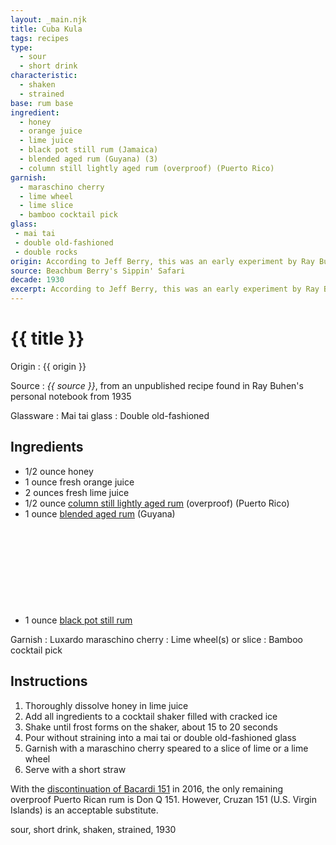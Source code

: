 ```yaml
---
layout: _main.njk
title: Cuba Kula
tags: recipes
type:
  - sour
  - short drink
characteristic:
  - shaken
  - strained
base: rum base
ingredient:
  - honey
  - orange juice
  - lime juice
  - black pot still rum (Jamaica)
  - blended aged rum (Guyana) (3)
  - column still lightly aged rum (overproof) (Puerto Rico)
garnish:
  - maraschino cherry
  - lime wheel
  - lime slice
  - bamboo cocktail pick
glass:
 - mai tai
 - double old-fashioned
 - double rocks
origin: According to Jeff Berry, this was an early experiment by Ray Buhen, one of Don the Beachcomber's pioneering Filipino bartenders. The recipe is dated 1935.
source: Beachbum Berry's Sippin' Safari
decade: 1930
excerpt: According to Jeff Berry, this was an early experiment by Ray Buhen, one of Don the Beachcomber's pioneering Filipino bartenders. The recipe is dated 1935.
---
```

<!-- markdownlint-disable MD025 -->
# {{ title }}
<!-- markdownlint-enable MD025 -->

Origin
  : {{ origin }}

Source
  : <cite><span data-pagefind-filter="Source">{{ source }}</span></cite>, from an unpublished recipe found in Ray Buhen's personal notebook from 1935

Glassware
  : <span data-pagefind-filter="Glassware">Mai tai glass</span>
  : <span data-pagefind-filter="Glassware">Double old-fashioned</span>

## Ingredients

* 1/2 ounce honey
* 1 ounce fresh orange juice
* 2 ounces fresh lime juice
* 1/2 ounce [column still lightly aged rum](/rums/07-rum-column-still-lightly-aged/) (overproof) (Puerto Rico)
* 1 ounce [blended aged rum](/rums/05-rum-blended-aged/) (Guyana)<icon-l space="1em" class="bigger" label="(3)"><span class="with-icon"><svg class="icon"><use href="/assets/images/icons/circle-3.svg#circle-3"></use></svg></span></icon-l>
* 1 ounce [black pot still rum](/rums/10-rum-black-pot-still/)

Garnish
  : <span data-pagefind-filter="Garnish">Luxardo maraschino cherry</span>
  : <span data-pagefind-filter="Garnish">Lime wheel(s)</span> or slice
  : Bamboo cocktail pick

## Instructions

1. Thoroughly dissolve honey in lime juice
2. Add all ingredients to a cocktail shaker filled with cracked ice
3. Shake until frost forms on the shaker, about 15 to 20 seconds
4. Pour without straining into a mai tai or double old-fashioned glass
5. Garnish with a maraschino cherry speared to a slice of lime or a lime wheel
6. Serve with a short straw

<tiki-callout type="info">

  With the <a href="https://www.bacardi.com/us/en/the-legend-of-bacardi-151-rum/" target="_blank" rel="external noopener">discontinuation of Bacardi 151</a> in 2016, the only remaining overproof Puerto Rican rum is Don Q 151. However, Cruzan 151 (U.S. Virgin Islands) is an acceptable substitute.

</tiki-callout>

<div
  class="sr-only"
  data-cat[0]="Drink"
  data-type[0]="Sour"
  data-type[1]="Short drink"
  data-char[0]="Shaken"
  data-char[1]="Strained"
  data-base[0]="Rum/Cane spirits"
  data-ingredient[0]="Honey"
  data-ingredient[1]="Orange juice"
  data-ingredient[2]="Lime juice"
  data-ingredient[3]="Black pot still rum"
  data-ingredient[4]="Black pot still rum (Jamaica)"
  data-ingredient[5]="Blended aged rum [3]"
  data-ingredient[6]="Blended aged rum (Guyana) [3]"
  data-ingredient[7]="Column still lightly aged rum"
  data-ingredient[8]="Column still lightly aged rum (overproof) (Puerto Rico)"
  data-pantry[0]="Honey"
  data-juice[0]="Orange juice"
  data-juice[1]="Lime juice"
  data-liquor[0]="Black pot still rum"
  data-liquor[1]="Black pot still rum (Jamaica)"
  data-liquor[2]="Blended aged rum [3]"
  data-liquor[3]="Blended aged rum (Guyana) [3]"
  data-liquor[4]="Column still lightly aged rum"
  data-liquor[5]="Column still lightly aged rum (overproof) (Puerto Rico)"
  data-origin[0]="Ray Buhen"
  data-glass[0]="Double rocks"
  data-garnish[0]="Maraschino cherry"
  data-garnish[1]="Cocktail pick"
  data-garnish[2]="Cocktail pick, bamboo"
  data-decade[0]="1930"
  data-pagefind-filter="
    Category[data-cat[0]],
    Type[data-type[0]],
    Type[data-type[1]],
    Characteristic[data-char[0]],
    Characteristic[data-char[1]],
    Base[data-base[0]],
    Ingredient[data-ingredient[0]],
    Ingredient[data-ingredient[1]],
    Ingredient[data-ingredient[2]],
    Ingredient[data-ingredient[3]],
    Ingredient[data-ingredient[4]],
    Ingredient[data-ingredient[5]],
    Ingredient[data-ingredient[6]],
    Ingredient[data-ingredient[7]],
    Ingredient[data-ingredient[8]],
    Pantry[data-pantry[0]],
    Juice[data-juice[0]],
    Juice[data-juice[1]],
    Liquor[data-liquor[0]],
    Liquor[data-liquor[1]],
    Liquor[data-liquor[2]],
    Liquor[data-liquor[3]],
    Liquor[data-liquor[4]],
    Liquor[data-liquor[5]],
    Origin[data-origin[0]],
    Glassware[data-glass[0]],
    Garnish[data-garnish[0]],
    Garnish[data-garnish[1]],
    Garnish[data-garnish[2]],
    Decade[data-decade[0]],
    "
>
</div>

<div class="keywords" aria-hidden>sour, short drink, shaken, strained, 1930</div>
